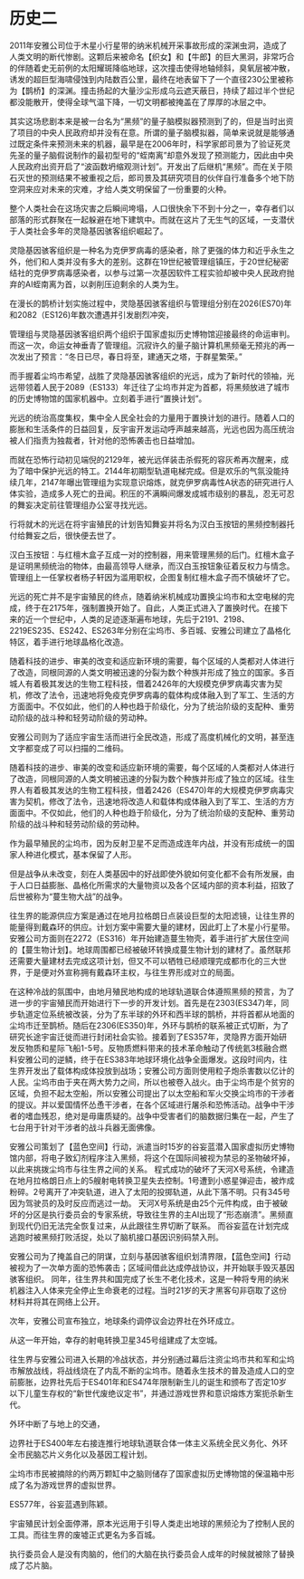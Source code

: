 # 历史二

2011年安雅公司位于木星小行星带的纳米机械开采事故形成的深渊虫洞，造成了人类文明的断代惨剧。这颗后来被命名【织女】和【牛郎】的巨大黑洞，非常巧合的伴随着史无前例的太阳耀斑降临地球，这次撞击使得地轴倾斜，臭氧层被冲散，诱发的超巨型海啸侵蚀到内陆数百公里，最终在地表留下了一个直径230公里被称为【鹊桥】的深渊。撞击扬起的大量沙尘形成乌云遮天蔽日，持续了超过半个世纪都没能散开，使得全球气温下降，一切文明都被掩盖在了厚厚的冰层之中。

其实这场悲剧本来是被一台名为“黑频”的量子脑模拟器预测到了的，但是当时出资了项目的中央人民政府却并没有在意。所谓的量子脑模拟器，简单来说就是能够通过既定条件来预测未来的机器，最早是在2006年时，科学家郎司景为了验证死灵先圣的量子脑假说制作的最初型号的“蛭南离”却意外发现了预测能力，因此由中央人民政府出资开启了“波函数坍缩观测计划”。开发出了后继机“黑频”。而在关于陨石灭世的预测结果不被重视之后，郎司景及其研究项目的伙伴自行准备多个地下防空洞来应对未来的灾难，才给人类文明保留了一份重要的火种。

整个人类社会在这场灾害之后瞬间垮塌，人口很快余下不到十分之一，幸存者们以部落的形式群聚在一起躲避在地下建筑中。而就在这片了无生气的区域，一支潜伏于人类社会多年的灵隐基因骇客组织崛起了。

灵隐基因骇客组织是一种名为克伊罗病毒的感染者，除了更强的体力和近乎永生之外，他们和人类并没有多大的差别。这群在19世纪被管理组镇压，于20世纪秘密结社的克伊罗病毒感染者，以参与过第一次基因软件工程实验却被中央人民政府抛弃的AI蛭南离为首，以剥削压迫剩余的人类为生。

在漫长的鹊桥计划实施过程中，灵隐基因骇客组织与管理组分别在2026\(ES70\)年和2082（ES126\)年数次遭遇并引发剧烈冲突，

管理组与灵隐基因骇客组织两个组织于国家虚拟历史博物馆迎接最终的命运审判。而这一次，命运女神垂青了管理组。沉寂许久的量子脑计算机黑频毫无预兆的再一次发出了预言：“冬日已尽，春日将至，建通天之塔，于群星繁荣。”

而手握着尘坞市希望，战胜了灵隐基因骇客组织的光远，成为了新时代的领袖，光远带领着人民于2089（ES133）年迁往了尘坞市并定为首都，将黑频放进了城市的历史博物馆的国家机器中。立刻着手进行“置换计划”。

光远的统治高度集权，集中全人民全社会的力量用于置换计划的进行。随着人口的膨胀和生活条件的日益回复，反宇宙开发运动呼声越来越高，光远也因为高压统治被人们指责为独裁者，针对他的恐怖袭击也日益增加。

而就在恐怖行动初见端倪的2129年，被光远佯装击杀假死的容灰希再次醒来，成为了暗中保护光远的特工。2144年初期型轨道电梯完成。但是欢乐的气氛没能持续几年，2147年曝出管理组为实现意识熔炼，就克伊罗病毒性A状态的研究进行人体实验，造成多人死亡的丑闻。积压的不满瞬间爆发成城市级别的暴乱，忍无可忍的舞妄决定前往管理组办公室寻找光远。

行将就木的光远在将宇宙殖民的计划告知舞妄并将名为汉白玉按钮的黑频控制器托付给舞妄之后，很快便去世了。

汉白玉按钮：与红檀木盒子互成一对的控制器，用来管理黑频的后门。红檀木盒子是证明黑频统治的物体，由最高领导人继承，而汉白玉按钮象征着反权力与情念。管理组上一任掌权者杨子轩因为滥用职权，企图复制红檀木盒子而不慎破坏了它。

光远的死亡并不是宇宙殖民的终点，随着纳米机械成功置换尘坞市和太空电梯的完成，终于在2175年，强制置换开始了。自此，人类正式进入了置换时代。在接下来的近一个世纪中，人类的足迹逐渐遍布地球，先后于2191、2198、2219ES235、ES242、ES263年分别在尘坞市、多百城、安雅公司建立了晶格化特区，着手进行地球晶格化改造。

随着科技的进步、审美的改变和适应新环境的需要，每个区域的人类都对人体进行了改造，同根同源的人类文明被迅速的分裂为数个种族并形成了独立的国家。多百城人有着极其发达的生物工程科技，借着2426年的大规模克伊罗病毒灾害为契机，修改了法令，迅速地将免疫克伊罗病毒的载体构成体融入到了军工、生活的方方面面中。不仅如此，他们的人种也趋于阶级化，分为了统治阶级的支配种、重劳动阶级的战斗种和轻劳动阶级的劳动种。

安雅公司则为了适应宇宙生活而进行全民改造，形成了高度机械化的文明，甚至连文字都变成了可以扫描的二维码。

随着科技的进步、审美的改变和适应新环境的需要，每个区域的人类都对人体进行了改造，同根同源的人类文明被迅速的分裂为数个种族并形成了独立的区域。往生界人有着极其发达的生物工程科技，借着2426（ES470\)年的大规模克伊罗病毒灾害为契机，修改了法令，迅速地将改造人和载体构成体融入到了军工、生活的方方面面中。不仅如此，他们的人种也趋于阶级化，分为了统治阶级的支配种、重劳动阶级的战斗种和轻劳动阶级的劳动种。

作为最早殖民的尘坞市，因为反射卫星不足而造成连年内战，并没有形成统一的国家人种进化模式，基本保留了人形。

但是战争从未改变，刻在人类基因中的好战即使外貌如何变化都不会有所发展，由于人口日益膨胀、晶格化所需求的大量物资以及各个区域内部的资本利益，招致了后世被称为“蔓生物大战”的战争。

往生界的能源供应方案是通过在地月拉格朗日点装设巨型的太阳滤镜，让往生界的能量得到戴森环的供应。计划方案中需要大量的建材，因此盯上了木星小行星带。安雅公司方面则在2272（ES316）年开始建造蔓生物壳，着手进行扩大居住空间的【蔓生物计划】。地球周围都已经被破环转换成蔓生物计划的建材了。虽然联邦还需要大量建材去完成这项计划，但又不可以牺牲已经顺理完成都市化的三大世界，于是便对外宣称拥有戴森环主权，与往生界形成对立的局面。

在这种冷战的氛围中，由地月殖民地构成的地球轨道联合体遵照黑频的预言，为了进一步的宇宙殖民而开始进行下一步的开发计划。首先是在2303\(ES347\)年，同步轨道定位系统被改装，分为了东半球的外环和西半球的鹊桥，并将首都从地面的尘坞市迁至鹊桥。随后在2306\(ES350\)年，外环与鹊桥的联系被正式切断，为了研究长途宇宙迁徙而进行封闭社会实验。接着到了ES357年，灵隐界方面开始研发反物质和星际飞船1-5号。反物质燃料带来的技术革命触动了传统氦3核融合燃料安雅公司的逆鳞，终于在ES383年地球环境化战争全面爆发。这段时间内，往生界开发出了载体构成体投放到战场；安雅公司方面则使用粒子炮杀害数以亿计的人民。尘坞市由于夹在两大势力之间，所以也被卷入战火。由于尘坞市是个贫穷的区域，负担不起太空船，所以安雅公司提出了以太空船和军火交换尘坞市的干涉者的提议。并以爱国情怀怂恿干涉者，在各个区域进行屠杀和恐怖活动。战争中干涉者的嗜血残忍，绝对是毋庸质疑的。战争中受害者们的脑数据归集在一起，产生了七台用于针对干涉者的战斗兵器无面佛像。

安雅公司策划了【蓝色空间】行动，派遣当时15岁的谷妄蓝潜入国家虚拟历史博物馆内部，将电子致幻剂程序注入黑频，将这个在国际间被视为禁忌的圣物破坏掉，以此来挑拨尘坞市与往生界之间的关系。 程式成功的破坏了天河X号系统，令建造在地月拉格朗日点上的5艘射电转换卫星失去控制。1号遭到小惑星弹迎击，被炸成粉碎。2号离开了冲突轨道，进入了太阳的投掷轨道，从此下落不明。只有345号因为驾驶员的及时反应而逃过一劫。 天河X号系统是由25个元件构成，由于被破坏的分区是执行委员会的专家系统，导致往生界的主AI出现了“形态崩溃”。黑频直到现代仍旧无法完全恢复过来，从此跟往生界切断了联系。 而谷妄蓝在计划完成逃跑时被黑频打败活捉，处以了脑机接口基因识别码禁入刑。

安雅公司为了掩盖自己的阴谋，立刻与基因骇客组织划清界限，【蓝色空间】行动被视为了一次单方面的恐怖袭击；区域间借此达成停战协议，并开始联手毁灭基因骇客组织。 同年，往生界共和国完成了长生不老化技术，这是一种将专用的纳米机器注入人体来完全停止生命衰老的过程。当时21岁的天才黑客句非窃取了这份材料并将其在网络上公开。

次年，安雅公司宣布独立，地球条约调停议会边界社在外环成立。

从这一年开始，幸存的射电转换卫星345号组建成了太空城。

往生界与安雅公司进入长期的冷战状态，并分别通过幕后注资尘坞市共和军和尘坞市解放战线，将战线烧在了内乱不断的尘坞市。随着永生技术的普及造成人口的空前膨胀，边界社先后于ES401年和ES474年限制新生儿的诞生和颁布了否定10岁以下儿童生存权的“新世代废绝议定书”，并通过游戏世界和意识熔炼方案扼杀新生代。

外环中断了与地上的交通，

边界社于ES400年左右接连推行地球轨道联合体一体主义系统全民义务化、外环全市民脑芯片义务化以及基因工程计划。

尘坞市市民被摘除的约两万颗缸中之脑则储存了国家虚拟历史博物馆的保温箱中形成了名为游戏世界的虚拟世界。

ES577年，谷妄蓝遇到陈颖。

宇宙殖民计划全面停滞，原本光远用于引导人类走出地球的黑频沦为了控制人民的工具。而往生界的废墟正式更名为多百城。

执行委员会人是没有肉脑的，他们的大脑在执行委员会人成年的时候就被除了替换成了芯片脑。

